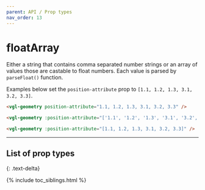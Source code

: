 ```yaml
---
parent: API / Prop types
nav_order: 13
---
```


# floatArray
Either a string that contains comma separated number strings or an array of values
those are castable to float numbers. Each value is parsed by `parseFloat()` function.

Examples below set the `position-attribute` prop to `[1.1, 1.2, 1.3, 3.1, 3.2, 3.3]`.

```html
<vgl-geometry position-attribute="1.1, 1.2, 1.3, 3.1, 3.2, 3.3" />
```

```html
<vgl-geometry :position-attribute="['1.1', '1.2', '1.3', '3.1', '3.2', '3.3']" />
```

```html
<vgl-geometry :position-attribute="[1.1, 1.2, 1.3, 3.1, 3.2, 3.3]" />
```

---

## List of prop types
{: .text-delta}

{% include toc_siblings.html %}
